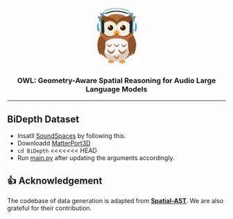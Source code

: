 <p align="center">
    <img src="./assets/owl-logo.png" width="100" style="margin-bottom: 0.2;"/>
<p>

<h3 align="center">
    OWL: Geometry-Aware Spatial Reasoning for Audio Large Language Models
</h3>

---

## BiDepth Dataset
* Insatll [SoundSpaces](https://github.com/facebookresearch/sound-spaces/blob/main/INSTALLATION.md) by following this.
* Downloadd [MatterPort3D](https://niessner.github.io/Matterport/) 
* ``` cd BiDepth ```
<<<<<<< HEAD
* Run [main.py](./BiDepth/main.py) after updating the arguments accordingly.


## 👍 Acknowledgement
The codebase of data generation is adapted from [**Spatial-AST**](https://github.com/zszheng147/Spatial-AST). We are also grateful for their contribution.

